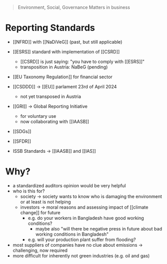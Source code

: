 > Environment, Social, Governance Matters in business
# Reporting Standards
- [[NFRD]] with [[NaDiVeG]] (past, but still applicable)
- [[ESRS]] standard with implementation of [[CSRD]]
	- [[CSRD]] is just saying: "you have to comply with [[ESRS]]"
	- transposition in Austria: NaBeG (pending)
- [[EU Taxonomy Regulation]] for financial sector
- [[CSDDD]] -> [[EU]] parlament 23rd of April 2024
	- not yet transposed in Austria

- [[GRI]] -> Global Reporting Initiative
	- for voluntary use
	- now collaborating with [[IAASB]]
- [[SDGs]]
- [[SFDR]]
- ISSB Standards -> [[IAASB]] and [[IAS]]

# Why?
- a standardized auditors opinion would be very helpful
- who is this for?
	- society -> society wants to know who is damaging the environment or at least is not helping 
	- investors -> moral reasons and assessing impact of [[climate change]] for future
		- e.g. do your workers in Bangladesh have good working conditions?
			- maybe also "will there be negative press in future about bad working conditions in Bangladesh"
		- e.g. will your production plant suffer from flooding?
- most suppliers of companies have no clue about emissions -> challenging, now required
- more difficult for inherently not green industries (e.g. oil and gas)